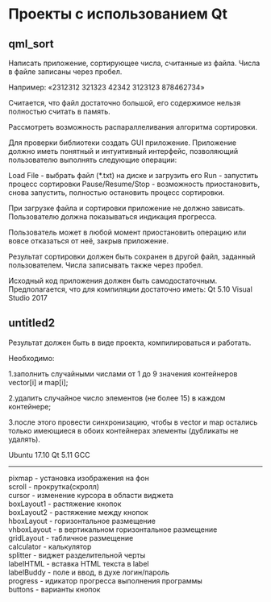 # Проекты с использованием Qt


## qml_sort
Написать приложение, сортирующее числа, считанные из файла. Числа в файле записаны через пробел. 

Например:
«2312312 321323 42342 3123123 878462734»

Считается, что файл достаточно большой, его содержимое нельзя полностью считать в память.

Рассмотреть возможность распараллеливания алгоритма
сортировки.

Для проверки библиотеки создать GUI приложение. Приложение
должно иметь понятный и интуитивный интерфейс,
позволяющий пользователю выполнять следующие
операции:

Load File - выбрать файл (*.txt) на диске и загрузить его
Run - запустить процесс cортировки
Pause/Resume/Stop - возможность приостановить, снова
запустить, полностью остановить процесс сортировки.

При загрузке файла и сортировки приложение не должно зависать. Пользователю
должна показываться индикация прогресса.

Пользователь может в любой момент приостановить
операцию или вовсе отказаться от неё, закрыв
приложение.

Результат сортировки должен быть сохранен в другой файл, заданный пользователем. Числа записывать также через пробел.

Исходный код приложения должен быть самодостаточным.
Предполагается, что для компиляции достаточно иметь:
Qt 5.10
Visual Studio 2017



## untitled2
Результат должен быть в виде проекта, компилироваться и работать.

Необходимо:

1.заполнить случайными числами от 1 до 9 значения контейнеров
vector[i] и map[i];

2.удалить случайное число элементов (не более 15) в каждом
контейнере;

3.после этого провести синхронизацию, чтобы в vector и map
остались только имеющиеся в обоих контейнерах элементы
(дубликаты не удалять).

Ubuntu 17.10
Qt 5.11 GCC

---

pixmap - установка изображения на фон<br>
scroll - прокрутка(скролл)<br>
cursor - изменение курсора в области виджета<br>
boxLayout1 - растяжение кнопок<br>
boxLayout2 - растяжение между кнопок<br>
hboxLayout - горизонтальное размещение<br>
vhboxLayout - в вертикальном горизонтальное размещение<br>
gridLayout - табличное размещение<br>
calculator - калькулятор<br>
splitter - виджет разделительной черты<br>
labelHTML - вставка HTML текста в label<br>
labelBuddy - поле и ввод, в духе логин/пароль<br>
progress - идикатор прогресса выполнения программы<br>
buttons - варианты кнопок<br>
